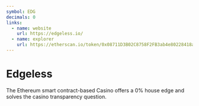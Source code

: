 ```yaml
---
symbol: EDG
decimals: 0
links:
  - name: website
    url: https://edgeless.io/
  - name: explorer
    url: https://etherscan.io/token/0x08711D3B02C8758F2FB3ab4e80228418a7F8e39c
---
```


# Edgeless

The Ethereum smart contract-based Casino offers a 0% house edge and solves the casino transparency question.
